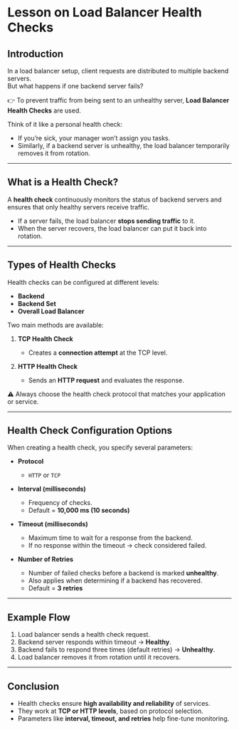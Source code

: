 # Lesson on Load Balancer Health Checks

## Introduction
In a load balancer setup, client requests are distributed to multiple backend servers.  
But what happens if one backend server fails?  

👉 To prevent traffic from being sent to an unhealthy server, **Load Balancer Health Checks** are used.  

Think of it like a personal health check:  
- If you’re sick, your manager won’t assign you tasks.  
- Similarly, if a backend server is unhealthy, the load balancer temporarily removes it from rotation.  

---

## What is a Health Check?
A **health check** continuously monitors the status of backend servers and ensures that only healthy servers receive traffic.  
- If a server fails, the load balancer **stops sending traffic** to it.  
- When the server recovers, the load balancer can put it back into rotation.  

---

## Types of Health Checks
Health checks can be configured at different levels:
- **Backend**
- **Backend Set**
- **Overall Load Balancer**

Two main methods are available:

1. **TCP Health Check**  
   - Creates a **connection attempt** at the TCP level.  

2. **HTTP Health Check**  
   - Sends an **HTTP request** and evaluates the response.  

⚠️ Always choose the health check protocol that matches your application or service.  

---

## Health Check Configuration Options

When creating a health check, you specify several parameters:

- **Protocol**  
  - `HTTP` or `TCP`  

- **Interval (milliseconds)**  
  - Frequency of checks.  
  - Default = **10,000 ms (10 seconds)**  

- **Timeout (milliseconds)**  
  - Maximum time to wait for a response from the backend.  
  - If no response within the timeout → check considered failed.  

- **Number of Retries**  
  - Number of failed checks before a backend is marked **unhealthy**.  
  - Also applies when determining if a backend has recovered.  
  - Default = **3 retries**  

---

## Example Flow
1. Load balancer sends a health check request.  
2. Backend server responds within timeout → **Healthy**.  
3. Backend fails to respond three times (default retries) → **Unhealthy**.  
4. Load balancer removes it from rotation until it recovers.  

---

## Conclusion
- Health checks ensure **high availability and reliability** of services.  
- They work at **TCP or HTTP levels**, based on protocol selection.  
- Parameters like **interval, timeout, and retries** help fine-tune monitoring.  
